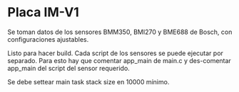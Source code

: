 
# Placa IM-V1 

Se toman datos de los sensores BMM350, BMI270 y BME688 de Bosch, con configuraciones ajustables. 

Listo para hacer build. Cada script de los sensores se puede ejecutar por separado. Para esto hay que comentar app_main de main.c y des-comentar app_main del script del sensor requerido.


Se debe settear main task stack size en 10000 mínimo.
